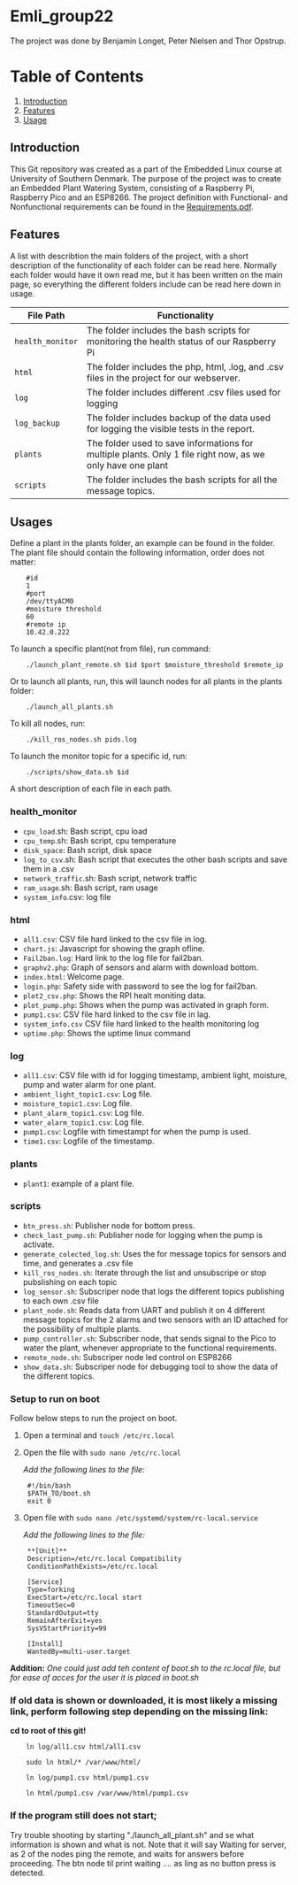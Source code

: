 # Emli_group22
The project was done by Benjamin Longet, Peter Nielsen and Thor Opstrup.

# Table of Contents

1. [Introduction](#introduction)
2. [Features](#features)
3. [Usage](#usage)

## Introduction <a name="introduction"></a>
This Git repository was created as a part of the Embedded Linux course at University of Southern Denmark. The purpose of the project was to create an Embedded Plant Watering System, consisting of a Raspberry Pi, Raspberry Pico and an ESP8266. The project definition with Functional- and Nonfunctional requirements can be found in the [Requirements.pdf](emli_2023_project_info_v2-1.pdf).

## Features <a name="features"></a>
A list with describtion the main folders of the project, with a short description of the functionality of each folder can be read here.
Normally each folder would have it own read me, but it has been written on the main page, so everything the different folders include can be read here down in usage. 

| File Path        | Functionality                                 |
| ---------------- | --------------------------------------------- |
| `health_monitor`  | The folder includes the bash scripts for monitoring the health status of our Raspberry Pi     |
| `html` | The folder includes the php, html, .log, and .csv files in the project for our webserver.  |
| `log` | The folder includes different .csv files used for logging|
| `log_backup`  | The folder includes backup of the data used for logging the visible tests in the report.     |
| `plants` | The folder used to save informations for multiple plants. Only 1 file right now, as we only have one plant |
| `scripts`  |  The folder includes the bash scripts for all the message topics.      |


## Usages <a name=usage></a>
Define a plant in the plants folder, an example can be found in the folder.
The plant file should contain the following information, order does not matter:
        
        #id
        1
        #port
        /dev/ttyACM0
        #moisture threshold
        60
        #remote ip
        10.42.0.222

To launch a specific plant(not from file), run command:

        ./launch_plant_remote.sh $id $port $moisture_threshold $remote_ip

Or to launch all plants, run, this will launch nodes for all plants in the plants folder:

        ./launch_all_plants.sh

To kill all nodes, run:

        ./kill_ros_nodes.sh pids.log

To launch the monitor topic for a specific id, run:

        ./scripts/show_data.sh $id

A short description of each file in each path. 

### health_monitor
- `cpu_load`.sh: Bash script, cpu load
- `cpu_temp`.sh: Bash script, cpu temperature
- `disk_space`: Bash script, disk space
- `log_to_csv`.sh: Bash script that executes the other bash scripts and save them in a .csv
- `network_traffic`.sh: Bash script, network traffic
- `ram_usage`.sh: Bash script, ram usage
- `system_info`.csv: log file

### html
- `all1.csv`: CSV file hard linked to the csv file in log.
- `chart.js`: Javascript for showing the graph ofline.
- `Fail2ban.log`: Hard link to the log file for fail2ban.
- `graphv2.php`: Graph of sensors and alarm with download bottom.
- `index.html`: Welcome page.
- `login.php`: Safety side with password to see the log for fail2ban.
- `plot2_csv.php`: Shows the RPI healt moniting data.
- `plot_pump.php`: Shows when the pump was activated in graph form.
- `pump1.csv`: CSV file hard linked to the csv file in lag.
- `system_info.csv` CSV file hard linked to the health monitoring log
- `uptime.php`: Shows the uptime linux command

### log
- `all1.csv`: CSV file with id for logging timestamp, ambient light, moisture, pump and water alarm for one plant.
- `ambient_light_topic1.csv`: Log file.
- `moisture_topic1.csv`: Log file.
- `plant_alarm_topic1.csv`: Log file.
- `water_alarm_topic1.csv`: Log file.
- `pump1.csv`: Logfile with timestampt for when the pump is used.
- `time1.csv`: Logfile of the timestamp. 

### plants
- `plant1`: example of a plant file.

### scripts
- `btn_press.sh`: Publisher node for bottom press.
- `check_last_pump.sh`: Publisher node for logging when the pump is activate.
- `generate_colected_log.sh`: Uses the for message topics for sensors and time, and generates a .csv file
- `kill_ros_nodes.sh`: Iterate through the list and unsubscripe or stop pubslishing on each topic
- `log_sensor.sh`: Subscriper node that logs the different topics publishing to each own .csv file
- `plant_node.sh`: Reads data from UART and publish it on 4 different message topics for the 2 alarms and two sensors with an ID attached for the possibility of multiple plants.
- `pump_controller.sh`: Subscriber node, that sends signal to the Pico to water the plant, whenever appropriate to the functional requirements.
- `remote_node.sh`: Subscriper node led control on ESP8266
- `show_data.sh`: Subscriper node for debugging tool to show the data of the different topics.

### Setup to run on boot
Follow below steps to run the project on boot.

1. Open a terminal and `touch /etc/rc.local`
2. Open the file with `sudo nano /etc/rc.local`

    *Add the following lines to the file:*

        #!/bin/bash 
        $PATH_TO/boot.sh
        exit 0

4. Open file with `sudo nano /etc/systemd/system/rc-local.service`

    *Add the following lines to the file:*

        **[Unit]**
        Description=/etc/rc.local Compatibility
        ConditionPathExists=/etc/rc.local

        [Service]
        Type=forking
        ExecStart=/etc/rc.local start
        TimeoutSec=0 
        StandardOutput=tty
        RemainAfterExit=yes 
        SysVStartPriority=99
        
        [Install]
        WantedBy=multi-user.target
**Addition:**
    *One could just add teh content of boot.sh to the rc.local file, but for ease of acces for the user it is placed in boot.sh*

### If old data is shown or downloaded, it is most likely a missing link, perform following step depending on the missing link:
**cd to root of this git!**
        
        ln log/all1.csv html/all1.csv 
        
        sudo ln html/* /var/www/html/

        ln log/pump1.csv html/pump1.csv
        
        ln html/pump1.csv /var/www/html/pump1.csv

### If the program still does not start;
Try trouble shooting by starting "./launch_all_plant.sh" and se what information is shown and what is not. Note that it will say Waiting for server, as 2 of the nodes ping the remote, and waits for answers before proceeding. The btn node til print waiting .... as ling as no button press is detected.